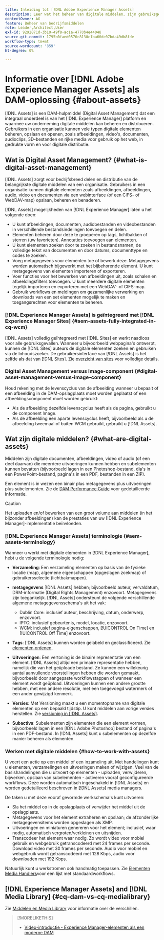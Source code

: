 ```yaml
---
title: Inleiding tot [!DNL Adobe Experience Manager Assets]
description: Leer wat het beheer van digitale middelen, zijn gebruiksgevallen, en [!DNL Adobe Experience Manager Asset] aanbieding is.
contentOwner: AG
feature: Beheer van bedrijfsmiddelen
role: Leader,Architect,User
exl-id: 9292871d-3b10-49f8-ac1a-4770b4e44048
source-git-commit: 1795b0faed0570e8130c1ba60de07bda49db8fde
workflow-type: tm+mt
source-wordcount: '859'
ht-degree: 0%

---
```


# Informatie over [!DNL Adobe Experience Manager Assets] als DAM-oplossing {#about-assets}

[!DNL Assets] is een DAM-hulpmiddel (Digital Asset Management) dat een integraal onderdeel is van het  [!DNL Experience Manager] platform en waarmee uw onderneming digitale middelen kan beheren en distribueren. Gebruikers in een organisatie kunnen vele typen digitale elementen beheren, opslaan en openen, zoals afbeeldingen, video&#39;s, documenten, audioclips, 3D-bestanden en rijke media voor gebruik op het web, in gedrukte vorm en voor digitale distributie.

## Wat is Digital Asset Management? {#what-is-digital-asset-management}

[!DNL Assets] zorgt voor bedrijfsbreed delen en distributie van de belangrijkste digitale middelen van een organisatie. Gebruikers in een organisatie kunnen digitale elementen zoals afbeeldingen, afbeeldingen, audio, video en documenten via een webinterface (of een CIFS- of WebDAV-map) opslaan, beheren en benaderen.

[!DNL Assets] mogelijkheden van  [!DNL Experience Manager] laten u het volgende doen:

* U kunt afbeeldingen, documenten, audiobestanden en videobestanden in verschillende bestandsindelingen toevoegen en delen.
* Elementen beheren door deze te groeperen op tags, lichtbakken of sterren (uw favorieten). Annotaties toevoegen aan elementen.
* U kunt elementen zoeken door te zoeken in bestandsnamen, de volledige tekst van documenten en door datums, documenttype en codes te zoeken.
* Voeg metagegevens voor elementen toe of bewerk deze. Metagegevens worden automatisch bijgewerkt met het bijbehorende element. U kunt metagegevens van elementen importeren of exporteren.
* Voer functies voor het bewerken van afbeeldingen uit, zoals schalen en afbeeldingsfilters toevoegen. U kunt meerdere digitale elementen tegelijk importeren en exporteren met een WebDAV- of CIFS-map.
* Gebruik workflows en meldingen om gezamenlijke verwerking en downloads van een set elementen mogelijk te maken en toegangsrechten voor elementen te beheren.

### [!DNL Experience Manager Assets] is geïntegreerd met  [!DNL Experience Manager Sites] {#aem-assets-fully-integrated-in-cq-wcm}

[!DNL Assets] volledig geïntegreerd met  [!DNL Sites] en werkt naadloos voor alle gebruiksgevallen. Wanneer u bijvoorbeeld webpagina&#39;s ontwerpt, kunnen de [!DNL Sites] auteurs de digitale elementen zoeken en gebruiken via de Inhoudszoeker. De gebruikersinterface van [!DNL Assets] is het zelfde als dat van [!DNL Sites]. Zie [overzicht van sites](/help/sites-authoring/qg-page-authoring.md) voor volledige details.

<!-- TBD: Update image for branding 

![screen_shot_2012-04-17at15946pm](assets/screen_shot_2012-04-17at15946pm.png) ![screen_shot_2012-04-17at20100pm](assets/screen_shot_2012-04-17at20100pm.png)

Assets managed within [!DNL Experience Manager] DAM can then be accessed via the content finder of WCM:

![screen_shot_2012-04-17at20214pm](assets/screen_shot_2012-04-17at20214pm.png) -->

### Digital Asset Management versus Image-component {#digital-asset-management-versus-image-component}

Houd rekening met de levenscyclus van de afbeelding wanneer u bepaalt of een afbeelding in de DAM-opslagplaats moet worden geplaatst of een afbeeldingscomponent moet worden gebruikt:

* Als de afbeelding dezelfde levenscyclus heeft als de pagina, gebruikt u de component Image.
* Als de afbeelding een aparte levenscyclus heeft, bijvoorbeeld als u de afbeelding tweemaal of buiten WCM gebruikt, gebruikt u [!DNL Assets].

## Wat zijn digitale middelen? {#what-are-digital-assets}

Middelen zijn digitale documenten, afbeeldingen, video of audio (of een deel daarvan) die meerdere uitvoeringen kunnen hebben en subelementen kunnen bevatten (bijvoorbeeld lagen in een Photoshop-bestand, dia&#39;s in een PowerPoint-bestand, pagina&#39;s in een PDF, bestanden in een ZIP).

Een element is in wezen een binair plus metagegevens plus uitvoeringen plus subelementen. Zie de [DAM Performance Guide](https://experienceleague.adobe.com/docs/experience-manager-64/deploying/configuring/assets-performance-sizing.html) voor gedetailleerde informatie.

>[!CAUTION]
>
>Het uploaden en/of bewerken van een groot volume aan middelen (in het bijzonder afbeeldingen) kan de prestaties van uw [!DNL Experience Manager]-implementatie beïnvloeden.

### [!DNL Experience Manager Assets] terminologie {#aem-assets-terminology}

Wanneer u werkt met digitale elementen in [!DNL Experience Manager], hebt u de volgende terminologie nodig:

* **Verzameling**: Een verzameling elementen op basis van de fysieke locatie (map), algemene eigenschappen (opgeslagen zoekmap) of gebruikersselectie (lichtbakmappen).

* **metagegevens** [!DNL Assets] hebben; bijvoorbeeld auteur, vervaldatum, DRM-informatie (Digital Rights Management) enzovoort. Metagegevens zijn toegankelijk. [!DNL Assets] ondersteunt de volgende verschillende algemene metagegevensschema&#39;s uit het vak:

   * Dublin Core: inclusief auteur, beschrijving, datum, onderwerp, enzovoort.
   * IPTC: inclusief gebeurtenis, model, locatie, enzovoort.
   * WCM: inclusief pagina-eigenschappen, [!UICONTROL On Time] en [!UICONTROL Off Time] enzovoort.

* **Tags**:  [!DNL Assets] kunnen worden gelabeld en geclassificeerd. Zie [elementen ordenen](/help/assets/organize-assets.md).

* **Uitvoeringen**: Een vertoning is de binaire representatie van een element. [!DNL Assets] altijd een primaire representatie hebben, namelijk die van het geüploade bestand. Ze kunnen een willekeurig aantal aanvullende voorstellingen hebben die worden gemaakt, bijvoorbeeld door aangepaste workflowstappen of wanneer een element wordt geüpload. Uitvoeringen kunnen een andere grootte hebben, met een andere resolutie, met een toegevoegd watermerk of een ander gewijzigd kenmerk.

* **Versies**: Met Versioning maakt u een momentopname van digitale elementen op een bepaald tijdstip. U kunt middelen aan vorige versies herstellen. Zie [versioning in [!DNL Assets]](managing-assets-touch-ui.md#asset-versioning).

* **Subactiva**: Subelementen zijn elementen die een element vormen, bijvoorbeeld lagen in een  [!DNL Adobe Photoshop] bestand of pagina&#39;s in een PDF-bestand. In [!DNL Assets] kunt u subelementen op dezelfde manier beheren als elementen.

### Werken met digitale middelen {#how-to-work-with-assets}

U voert een actie op een middel of een inzameling uit. Met handelingen kunt u elementen, verzamelingen en uitvoeringen maken of wijzigen. Veel van de basishandelingen die u uitvoert op elementen - uploaden, verwijderen, bijwerken, opslaan van subelementen - activeren vooraf geconfigureerde workflows. Deze worden automatisch ingeschakeld in [!DNL Assets] en worden gedetailleerd beschreven in [!DNL Assets] media managers.

De taken u met deze vooraf gevormde werkschema&#39;s kunt uitvoeren:

* Sla het middel op in de opslagplaats of verwijder het middel uit de opslagplaats.
* Metagegevens voor het element extraheren en opslaan; de afzonderlijke metagegevensitems worden opgeslagen als XMP.
* Uitvoeringen en miniaturen genereren voor het element; inclusief, waar nodig, automatisch vergroten/verkleinen en uitsnijden.
* Transcodeer het element waar nodig. Zo wordt video voor mobiel gebruik en webgebruik getranscodeerd met 24 frames per seconde. Download video met 30 frames per seconde. Audio voor mobiel en webgebruik wordt getranscodeerd met 128 Kbps, audio voor downloaden met 192 Kbps.

Natuurlijk kunt u werkstromen ook handmatig toepassen. Zie [Elementen Media Handlers](media-handlers.md)voor een lijst met standaardworkflows.

## [!DNL Experience Manager Assets] and [!DNL Media Library] {#cq-dam-vs-cq-medialibrary}

Zie [Middelen en Media Library](medialibrary.md) voor informatie over de verschillen.

>[!MORELIKETHIS]
>
>* [Video-introductie - Experience Manager-elementen als een moderne DAM](https://www.youtube.com/watch?v=PBwQqZgC-yo)

